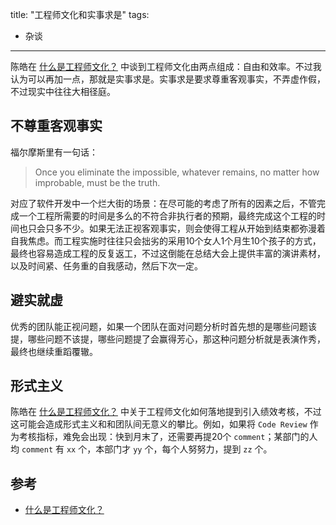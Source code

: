 title: "工程师文化和实事求是"
tags:
- 杂谈
---

陈皓在 [什么是工程师文化？](https://coolshell.cn/articles/17497.html) 中谈到工程师文化由两点组成：自由和效率。不过我认为可以再加一点，那就是实事求是。实事求是要求尊重客观事实，不弄虚作假，不过现实中往往大相径庭。

## 不尊重客观事实
福尔摩斯里有一句话：

> Once you eliminate the impossible, whatever remains, no matter how improbable, must be the truth.

对应了软件开发中一个烂大街的场景：在尽可能的考虑了所有的因素之后，不管完成一个工程所需要的时间是多么的不符合非执行者的预期，最终完成这个工程的时间也只会只多不少。如果无法正视客观事实，则会使得工程从开始到结束都弥漫着自我焦虑。而工程实施时往往只会拙劣的采用10个女人1个月生10个孩子的方式，最终也容易造成工程的反复返工，不过这倒能在总结大会上提供丰富的演讲素材，以及时间紧、任务重的自我感动，然后下次一定。

## 避实就虚
优秀的团队能正视问题，如果一个团队在面对问题分析时首先想的是哪些问题该提，哪些问题不该提，哪些问题提了会赢得芳心，那这种问题分析就是表演作秀，最终也继续重蹈覆辙。

## 形式主义
陈皓在 [什么是工程师文化？](https://coolshell.cn/articles/17497.html) 中关于工程师文化如何落地提到引入绩效考核，不过这可能会造成形式主义和和团队间无意义的攀比。例如，如果将 `Code Review` 作为考核指标，难免会出现：快到月末了，还需要再提20个 `comment`；某部门的人均 `comment` 有 `xx` 个，本部门才 `yy` 个，每个人努努力，提到 `zz` 个。

## 参考
* [什么是工程师文化？](https://coolshell.cn/articles/17497.html)